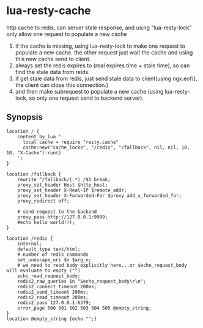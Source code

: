 # lua-resty-cache
http cache to redis, can server stale response, and using "lua-resty-lock" only allow one request to populate a new cache

1. if the cache is missing, using lua-resty-lock to make one request to populate a new cache. the other request just wait the cache and using this new cache send to client.
2. always set the redis expires to (real expires time + stale time), so can find the stale data from reids.
3. if get stale data from redis, just send stale data to client(using ngx.eof(), the client can close this connection.)
4. and then make subrequest to populate a new cache (using lua-resty-lock, so only one request send to backend server).


## Synopsis

    location / {
        content_by_lua '
          local cache = require "resty.cache"
          cache:new("cache_locks", "/redis", "/fallback", nil, nil, 10, 10, "X-Cache"):run()
        ';
    }

    location /fallback {
        rewrite ^/fallback/(.*) /$1 break;
        proxy_set_header Host $http_host;
        proxy_set_header X-Real-IP $remote_addr;
        proxy_set_header X-Forwarded-For $proxy_add_x_forwarded_for;
        proxy_redirect off;

        # send request to the backend
        proxy_pass http://127.0.0.1:9999;
        #echo hello world!!!;
    }

    location /redis {
        internal;
        default_type text/html;
        # number of redis commands
        set_unescape_uri $n $arg_n;
        # we need to read body explicitly here...or $echo_request_body will evaluate to empty ("")
        echo_read_request_body;
        redis2_raw_queries $n "$echo_request_body\r\n";
        redis2_connect_timeout 200ms;
        redis2_send_timeout 200ms;
        redis2_read_timeout 200ms;
        redis2_pass 127.0.0.1:6379;
        error_page 500 501 502 503 504 505 @empty_string;
    }
    location @empty_string {echo "";}
